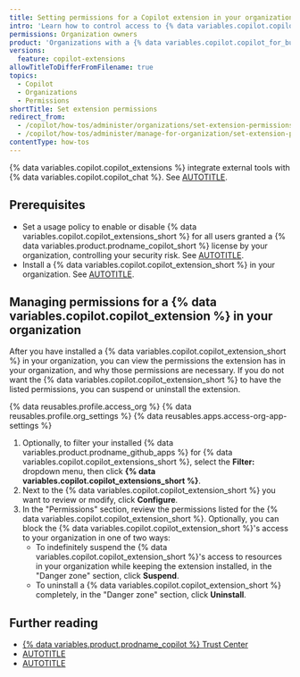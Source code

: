 ```yaml
---
title: Setting permissions for a Copilot extension in your organization
intro: 'Learn how to control access to {% data variables.copilot.copilot_extensions %}.'
permissions: Organization owners
product: 'Organizations with a {% data variables.copilot.copilot_for_business %} or {% data variables.copilot.copilot_enterprise %} plan'
versions:
  feature: copilot-extensions
allowTitleToDifferFromFilename: true
topics:
  - Copilot
  - Organizations
  - Permissions
shortTitle: Set extension permissions
redirect_from:
  - /copilot/how-tos/administer/organizations/set-extension-permissions
  - /copilot/how-tos/administer/manage-for-organization/set-extension-permissions
contentType: how-tos
---
```


{% data variables.copilot.copilot_extensions %} integrate external tools with {% data variables.copilot.copilot_chat %}. See [AUTOTITLE](/copilot/concepts/copilot-extensions/about-copilot-extensions).

## Prerequisites

* Set a usage policy to enable or disable {% data variables.copilot.copilot_extensions_short %} for all users granted a {% data variables.product.prodname_copilot_short %} license by your organization, controlling your security risk. See [AUTOTITLE](/copilot/how-tos/administer/organizations/managing-policies-for-copilot-in-your-organization).
* Install a {% data variables.copilot.copilot_extension_short %} in your organization. See [AUTOTITLE](/copilot/how-tos/context/install-copilot-extensions/extending-the-capabilities-of-github-copilot-in-your-organization).

## Managing permissions for a {% data variables.copilot.copilot_extension %} in your organization

After you have installed a {% data variables.copilot.copilot_extension_short %} in your organization, you can view the permissions the extension has in your organization, and why those permissions are necessary. If you do not want the {% data variables.copilot.copilot_extension_short %} to have the listed permissions, you can suspend or uninstall the extension.

{% data reusables.profile.access_org %}
{% data reusables.profile.org_settings %}
{% data reusables.apps.access-org-app-settings %}
1. Optionally, to filter your installed {% data variables.product.prodname_github_apps %} for {% data variables.copilot.copilot_extensions_short %}, select the **Filter:** dropdown menu, then click **{% data variables.copilot.copilot_extensions_short %}**.
1. Next to the {% data variables.copilot.copilot_extension_short %} you want to review or modify, click **Configure**.
1. In the "Permissions" section, review the permissions listed for the {% data variables.copilot.copilot_extension_short %}. Optionally, you can block the {% data variables.copilot.copilot_extension_short %}'s access to your organization in one of two ways:
    * To indefinitely suspend the {% data variables.copilot.copilot_extension_short %}'s access to resources in your organization while keeping the extension installed, in the "Danger zone" section, click **Suspend**.
    * To uninstall a {% data variables.copilot.copilot_extension_short %} completely, in the "Danger zone" section, click **Uninstall**.

## Further reading

* [{% data variables.product.prodname_copilot %} Trust Center](https://copilot.github.trust.page)
* [AUTOTITLE](/copilot/how-tos/context/install-copilot-extensions/using-extensions-to-integrate-external-tools-with-copilot-chat)
* [AUTOTITLE](/copilot/concepts/copilot-extensions/about-copilot-extensions)
